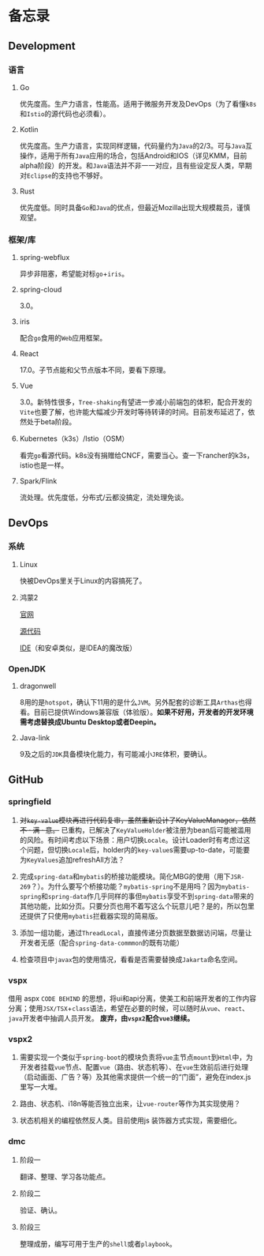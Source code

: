 # 备忘录

## Development

### 语言

1. Go

   优先度高。生产力语言，性能高。适用于微服务开发及DevOps（为了看懂`k8s`和`Istio`的源代码也必须看）。

1. Kotlin

   优先度高。生产力语言，实现同样逻辑，代码量约为`Java`的2/3。可与`Java`互操作，适用于所有`Java`应用的场合，包括Android和IOS（详见KMM，目前alpha阶段）的开发。和`Java`语法并不非一一对应，且有些设定反人类，早期对`Eclipse`的支持也不够好。

1. Rust

   优先度低。同时具备`Go`和`Java`的优点，但最近Mozilla出现大规模裁员，谨慎观望。

### 框架/库

1. spring-webflux

   异步非阻塞，希望能对标`go`+`iris`。

1. spring-cloud

   3.0。

1. iris

   配合`go`食用的`Web`应用框架。

1. React

   17.0。子节点能和父节点版本不同，要看下原理。

1. Vue

   3.0。新特性很多，`Tree-shaking`有望进一步减小前端包的体积，配合开发的`Vite`也要了解，也许能大幅减少开发时等待转译的时间。目前发布延迟了，依然处于beta阶段。

1. Kubernetes（k3s）/Istio（OSM）

   看完`go`看源代码。k8s没有捐赠给CNCF，需要当心。查一下rancher的k3s，istio也是一样。

1. Spark/Flink

   流处理。优先度低，分布式/云都没搞定，流处理免谈。

## DevOps

### 系统

1. Linux

   快被DevOps里关于Linux的内容搞死了。

1. 鸿蒙2

   [官网](https://www.harmonyos.com/cn/home/)

   [源代码](https://openharmony.gitee.com/openharmony)

   [IDE](https://developer.harmonyos.com/cn/develop/deveco-studio)（和安卓类似，是IDEA的魔改版）

### OpenJDK

1. dragonwell

   8用的是`hotspot`，确认下11用的是什么`JVM`。另外配套的诊断工具`Arthas`也得看。目前已提供Windows兼容版（体验版）。**如果不好用，开发者的开发环境需考虑替换成Ubuntu Desktop或者Deepin。**

1. Java-link

   9及之后的`JDK`具备模块化能力，有可能减小`JRE`体积，要确认。

## GitHub

### springfield

1. ~~对`key-value`模块再进行代码复审，虽然重新设计了KeyValueManager，依然不 · 满 · 意。~~ 已重构，已解决了`KeyValueHolder`被注册为bean后可能被滥用的风险。有时间考虑以下场景：用户切换`Locale`。设计Loader时有考虑过这个问题，但切换`Locale`后，holder内的`key-value`s需要up-to-date，可能要为`KeyValues`追加refreshAll方法？

1. 完成`spring-data`和`mybatis`的桥接功能模块。简化MBG的使用（用下`JSR-269`？）。为什么要写个桥接功能？`mybatis-spring`不是用吗？因为`mybatis-spring`和`spring-data`作几乎同样的事但`mybatis`享受不到`spring-data`带来的其他功能，比如分页。只要分页也用不着写这么个玩意儿吧？是的，所以包里还提供了只使用`mybatis`拦截器实现的简易版。

1. 添加一组功能，通过`ThreadLocal`，直接传递分页数据至数据访问端，尽量让开发者无感（配合`spring-data-commmon`的既有功能）

1. 检查项目中`javax`包的使用情况，看看是否需要替换成`Jakarta`命名空间。

### vspx

借用 aspx `CODE BEHIND` 的思想，将ui和api分离，使美工和前端开发者的工作内容分离；使用`JSX/TSX`+`class`语法，希望在必要的时候，可以随时从`vue`、`react`、`java`开发者中抽调人员开发。
**废弃，由`vspx2`配合`vue3`继续。**

### vspx2

1. 需要实现一个类似于`spring-boot`的模块负责将`vue`主节点`mount`到`Html`中，为开发者挂载`vue`节点、配置`vue`（路由、状态机等）、在`vue`生效前后进行处理（启动画面、广告？等）及其他需求提供一个统一的“门面”，避免在index.js里写一大堆。

1. 路由、状态机、i18n等能否独立出来，让`vue-router`等作为其实现使用？

1. 状态机相关的编程依然反人类。目前使用js 装饰器方式实现，需要细化。

### dmc

1. 阶段一

   翻译、整理、学习各功能点。

1. 阶段二

   验证、确认。

1. 阶段三

   整理成册，编写可用于生产的`shell`或者`playbook`。